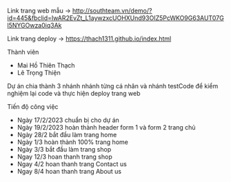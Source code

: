 Link trang web mẫu 
->  http://southteam.vn/demo/?id=445&fbclid=IwAR2EvZt_L1aywzxcUOHXUnd93OIZ5PcWKO9G63AUT07Gl5NYGOwza0iq3Ak

Link trang deploy
-> https://thach1311.github.io/index.html

Thành viên
+ Mai Hồ Thiên Thạch
+ Lê Trọng Thiện
 
 Dự án chia thành 3 nhánh nhánh từng cá nhân và nhánh testCode để kiểm nghiệm lại code và thực hiện deploy trang web
 
 Tiến độ công việc 
+ Ngày 17/2/2023 chuẩn bị cho dự án
+ Ngày 19/2/2023 hoàn thành header form 1 và form 2 trang chủ 
+ Ngày 28/2 bắt đầu làm trang home 
+ Ngày 1/3 hoàn thành 100% trang home
+ Ngày 3/3 bắt đầu làm trang shop
+ Ngay 12/3 hoan thanh trang shop
+ Ngay 4/2 hoan thanh trang Contact us
+ Ngay 8/4 hoan thanh trang About us
